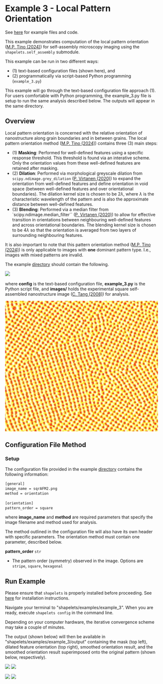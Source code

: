 # Example 3 - Local Pattern Orientation

See [here](https://github.com/uw-comphys/shapelets/tree/main/examples/example_3) for example files and code. 

This example demonstrates computation of the local pattern orientation ([M.P. Tino (2024)](http://dx.doi.org/10.1088/1361-6528/ad1df4)) for self-assembly microscopy imaging using the ``shapelets.self_assembly`` submodule.

This example can be run in two different ways:
* (1) text-based configuration files (shown here), and 
* (2) programmatically via script-based Python programming (`example_3.py`)

This example will go through the text-based configuration file approach (1). For users comfortable with Python programming, the example_3.py file is setup to run the same analysis described below. The outputs will appear in the same directory.

## Overview

Local pattern orientation is concerned with the relative orientation of nanostructure along grain boundaries and in between grains. The local pattern orientation method ([M.P. Tino (2024)](http://dx.doi.org/10.1088/1361-6528/ad1df4)) contains three (3) main steps:

* (1) **Masking**: Performed for well-defined features using a specific response threshold. This threshold is found via an interative scheme. Only the orientation values from these well-defined features are retained after masking.
* (2) **Dilation**: Performed via morphological greyscale dilation from ``scipy.ndimage.grey_dilation`` ([P. Virtanen (2020)](https://doi.org/10.1038/s41592-019-0686-2)) to expand the orientation from well-defined features and define orientation in void space (between well-defined features and over orientational boundaries). The dilation kernel size is chosen to be $2\lambda$, where $\lambda$ is the characteristic wavelength of the pattern and is also the approximate distance between well-defined features. 
* (3) **Blending**: Performed via a median filter from `scipy.ndimage.median_filter`` ([P. Virtanen (2020)](https://doi.org/10.1038/s41592-019-0686-2)) to allow for effective transition in orientations between neighbouring well-defined features and across orientational boundaries. The blending kernel size is chosen to be $4\lambda$ so that the orientation is averaged from two layers of surrounding neighbouring features.

It is also important to note that this pattern orientation method ([M.P. Tino (2024)](http://dx.doi.org/10.1088/1361-6528/ad1df4)) is only applicable to images with **one** dominant pattern type. I.e., images with mixed patterns are invalid. 

The example [directory](https://github.com/uw-comphys/shapelets/tree/main/examples/example_3) should contain the following.

![](../images/example_3_dir.png)

where **config** is the text-based configuration file, **example_3.py** is the Python script file, and **images/** holds the experimental square self-assembled nanostructure image ([C. Tang (2008)](https://doi.org/10.1126/science.1162950)) for analysis.

![](images/sqrAFM2.png)

## Configuration File Method

### Setup

The configuration file provided in the example [directory](https://github.com/uw-comphys/shapelets/tree/main/examples/example_3) contains the following information:

	[general]
	image_name = sqrAFM2.png
	method = orientation

	[orientation]
	pattern_order = square

where **image_name** and **method** are required parameters that specify the image filename and method used for analysis.

The method outlined in the configuration file will also have its own header with specific parameters. The orientation method must contain one parameter, described below.

**pattern_order** `str`

* The pattern order (symmetry) observed in the image. Options are `stripe`, `square`, `hexagonal`

## Run Example

Please ensure that `shapelets` is properly installed before proceeding. 
See [here](https://uw-comphys.github.io/shapelets/shapelets/docs/installation_guide.html) for installation instructions.

Navigate your terminal to "shapelets/examples/example_3". When you are ready, execute ``shapelets config`` in the command line.

Depending on your computer hardware, the iterative convergence scheme may take a couple of minutes.

The output (shown below) will then be available in "shapelets/examples/example_3/output" containing the mask (top left), dilated feature orientation (top right), smoothed orientation result, and the smoothed orientation result superimposed onto the original pattern (shown below, respectively).

![](../images/sqrAFM2_orientation_maskedresp.png)
![](../images/sqrAFM2_orientation_dilate.png)

![](../images/sqrAFM2_orientation_blend.png)
![](../images/sqrAFM2_orientation_overlay.png)